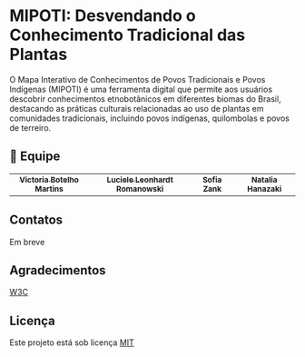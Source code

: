# MIPOTI: Desvendando o Conhecimento Tradicional das Plantas

O Mapa Interativo de Conhecimentos de Povos Tradicionais e Povos Indígenas (MIPOTI) é uma ferramenta digital que permite aos usuários descobrir conhecimentos etnobotânicos em diferentes biomas do Brasil, destacando as práticas culturais relacionadas ao uso de plantas em comunidades tradicionais, incluindo povos indígenas, quilombolas e povos de terreiro.


## 🤝 Equipe

<table>
  <tr>
    <td align="center">
      <a href="#">
        <sub>
          <b>Victoria Botelho Martins</b>
        </sub>
      </a>
    </td>
    <td align="center">
      <a href="#">
        <sub>
          <b>Luciele Leonhardt Romanowski</b>
        </sub>
      </a>
    </td>
    <td align="center">
      <a href="#">
        <sub>
          <b>Sofia Zank</b>
        </sub>
      </a>
    </td>
    <td align="center">
      <a href="#">
        <sub>
          <b>Natalia Hanazaki</b>
        </sub>
      </a>
    </td>
  </tr>
</table>



## Contatos

Em breve

## Agradecimentos

[W3C](https://www.google.com/url?sa=t&source=web&rct=j&opi=89978449&url=https://www.w3.org/&ved=2ahUKEwitlcLns4SIAxVSq5UCHcG6AvUQFnoECCIQAQ&usg=AOvVaw2RgEUWrugv71FoFUwvQyU9)

## Licença

Este projeto está sob licença [MIT](https://choosealicense.com/licenses/mit/)
